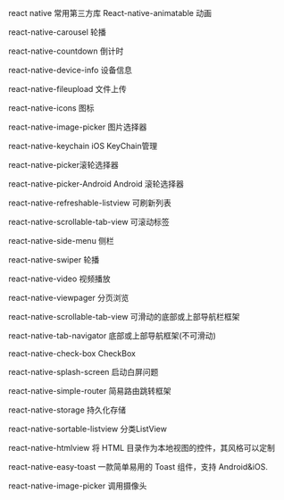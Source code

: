 react native 常用第三方库
React-native-animatable 动画

 

react-native-carousel 轮播

 

react-native-countdown 倒计时

 

react-native-device-info 设备信息

 

react-native-fileupload 文件上传

 

react-native-icons 图标

 

react-native-image-picker 图片选择器

 

react-native-keychain iOS KeyChain管理

 

react-native-picker滚轮选择器

 

react-native-picker-Android Android 滚轮选择器

 

react-native-refreshable-listview 可刷新列表

 

react-native-scrollable-tab-view 可滚动标签

 

react-native-side-menu 侧栏

 

react-native-swiper 轮播

 

react-native-video 视频播放

 

react-native-viewpager 分页浏览

 

react-native-scrollable-tab-view    可滑动的底部或上部导航栏框架

 

react-native-tab-navigator    底部或上部导航框架(不可滑动)

 

react-native-check-box         CheckBox

 

react-native-splash-screen   启动白屏问题

 

react-native-simple-router     简易路由跳转框架

 

react-native-storage             持久化存储

 

react-native-sortable-listview   分类ListView

 

react-native-htmlview               将 HTML 目录作为本地视图的控件，其风格可以定制

 

react-native-easy-toast         一款简单易用的 Toast 组件，支持 Android&iOS.

 

react-native-image-picker       调用摄像头